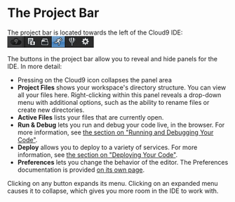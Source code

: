 # The Project Bar

The project bar is located towards the left of the Cloud9 IDE: ![The Project Bar](./resources/images/project_bar.png)

The buttons in the project bar allow you to reveal and hide panels for the IDE. In more detail:

* Pressing on the Cloud9 icon collapses the panel area
* **Project Files** shows your workspace's directory structure. You can view all your files here. Right-clicking within this panel reveals a drop-down menu with additional options, such as the ability to rename files or create new directories.
* **Active Files** lists your files that are currently open.
* **Run & Debug** lets you run and debug your code live, in the browser. For more information, see [the section on "Running and Debugging Your Code"](./running_and_debugging_code.html).
* **Deploy** allows you to deploy to a variety of services. For more information, see [the section on "Deploying Your Code"](./deploying_code.html).
* **Preferences** lets you change the behavior of the editor. The Preferences documentation is provided [on its own page](ide_preferences.html).

Clicking on any button expands its menu. Clicking on an expanded menu causes it to collapse, which gives you more room in the IDE to work with.